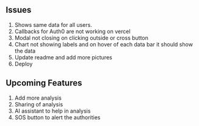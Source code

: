 ## Issues
1. Shows same data for all users.
2. Callbacks for Auth0 are not working on vercel
3. Modal not closing on clicking outside or cross button
4. Chart not showing labels and on hover of each data bar it should show the data
5. Update readme and add more pictures
6. Deploy

## Upcoming Features
1. Add more analysis
2. Sharing of analysis 
3. AI assistant to help in analysis
4. SOS button to alert the authorities